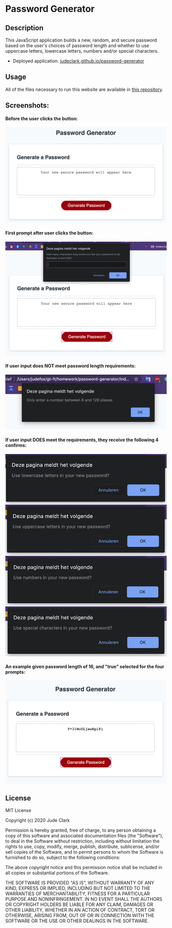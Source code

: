 # Password Generator

## Description
This JavaScript application builds a new, random, and secure password based on the user's choices of password length and whether to use uppercase letters, lowercase letters, numbers and/or special characters.

* Deployed application: [judeclark.github.io/password-generator](https://judeclark19.github.io/password-generator/)

## Usage

All of the files necessary to run this website are available in [this repository](https://github.com/judeclark19/password-generator).


## Screenshots:
#### Before the user clicks the button:
![First screenshot](./assets/screenshots/screenshot1.png)
#### First prompt after user clicks the button:
![Second screenshot](./assets/screenshots/screenshot2.png)
#### If user input does NOT meet password length requirements: 
![Third screenshot](./assets/screenshots/screenshot3.png)
#### If user input DOES meet the requirements, they receive the following 4 confirms:
![First confirm](./assets/screenshots/confirm1.png)
![Second confirm](./assets/screenshots/confirm2.png)
![Third confirm](./assets/screenshots/confirm3.png)
![Fourth confirm](./assets/screenshots/confirm4.png)

#### An example given password length of 16, and "true" selected for the four prompts:
![Fourth screenshot](./assets/screenshots/screenshot4.png)

## License
MIT License

Copyright (c) 2020 Jude Clark

Permission is hereby granted, free of charge, to any person obtaining a copy
of this software and associated documentation files (the "Software"), to deal
in the Software without restriction, including without limitation the rights
to use, copy, modify, merge, publish, distribute, sublicense, and/or sell
copies of the Software, and to permit persons to whom the Software is
furnished to do so, subject to the following conditions:

The above copyright notice and this permission notice shall be included in all
copies or substantial portions of the Software.

THE SOFTWARE IS PROVIDED "AS IS", WITHOUT WARRANTY OF ANY KIND, EXPRESS OR
IMPLIED, INCLUDING BUT NOT LIMITED TO THE WARRANTIES OF MERCHANTABILITY,
FITNESS FOR A PARTICULAR PURPOSE AND NONINFRINGEMENT. IN NO EVENT SHALL THE
AUTHORS OR COPYRIGHT HOLDERS BE LIABLE FOR ANY CLAIM, DAMAGES OR OTHER
LIABILITY, WHETHER IN AN ACTION OF CONTRACT, TORT OR OTHERWISE, ARISING FROM,
OUT OF OR IN CONNECTION WITH THE SOFTWARE OR THE USE OR OTHER DEALINGS IN THE
SOFTWARE.